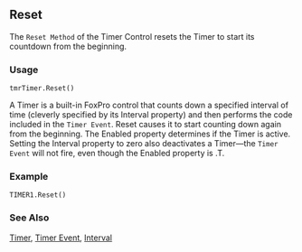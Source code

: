 ## Reset

The `Reset Method` of the Timer Control resets the Timer to start its countdown from the beginning. 

### Usage

```foxpro
tmrTimer.Reset()
```

A Timer is a built-in FoxPro control that counts down a specified interval of time (cleverly specified by its Interval property) and then performs the code included in the `Timer Event`. Reset causes it to start counting down again from the beginning. The Enabled property determines if the Timer is active. Setting the Interval property to zero also deactivates a Timer&mdash;the `Timer Event` will not fire, even though the Enabled property is .T.

### Example

```foxpro
TIMER1.Reset()
```
### See Also

[Timer](s4g465.md), [Timer Event](s4g463.md), [Interval](s4g462.md)